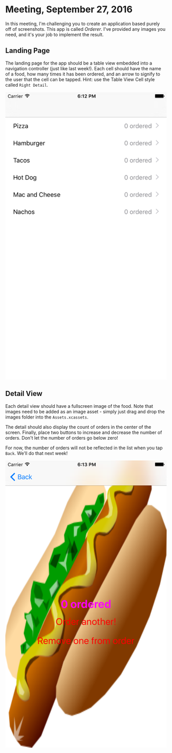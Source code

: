 # Meeting, September 27, 2016

In this meeting, I'm challenging you to create an application based purely off of screenshots. This app is called *Orderer*. I've provided any images you need, and it's your job to implement the result.

## Landing Page

The landing page for the app should be a table view embedded into a navigation controller (just like last week!). Each cell should have the name of a food, how many times it has been ordered, and an arrow to signify to the user that the cell can be tapped. Hint: use the Table View Cell style called `Right Detail`.

![](https://raw.githubusercontent.com/VandyApps/intro-ios/master/2016-09-27-meeting/screenshots/landing.png "Landing Page")

## Detail View

Each detail view should have a fullscreen image of the food. Note that images need to be added as an image asset - simply just drag and drop the images folder into the `Assets.xcassets`.

The detail should also display the count of orders in the center of the screen. Finally, place two buttons to increase and decrease the number of orders. Don't let the number of orders go below zero!

For now, the number of orders will not be reflected in the list when you tap `Back`. We'll do that next week!

![](https://raw.githubusercontent.com/VandyApps/intro-ios/master/2016-09-27-meeting/screenshots/detail.png "Detail View")